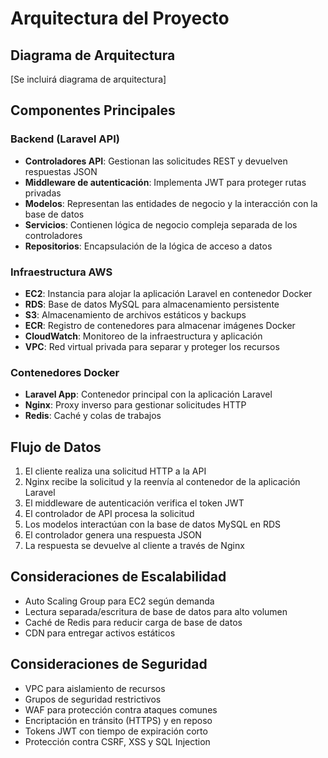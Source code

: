 # Arquitectura del Proyecto

## Diagrama de Arquitectura
[Se incluirá diagrama de arquitectura]

## Componentes Principales

### Backend (Laravel API)
- **Controladores API**: Gestionan las solicitudes REST y devuelven respuestas JSON
- **Middleware de autenticación**: Implementa JWT para proteger rutas privadas
- **Modelos**: Representan las entidades de negocio y la interacción con la base de datos
- **Servicios**: Contienen lógica de negocio compleja separada de los controladores
- **Repositorios**: Encapsulación de la lógica de acceso a datos

### Infraestructura AWS
- **EC2**: Instancia para alojar la aplicación Laravel en contenedor Docker
- **RDS**: Base de datos MySQL para almacenamiento persistente
- **S3**: Almacenamiento de archivos estáticos y backups
- **ECR**: Registro de contenedores para almacenar imágenes Docker
- **CloudWatch**: Monitoreo de la infraestructura y aplicación
- **VPC**: Red virtual privada para separar y proteger los recursos

### Contenedores Docker
- **Laravel App**: Contenedor principal con la aplicación Laravel
- **Nginx**: Proxy inverso para gestionar solicitudes HTTP
- **Redis**: Caché y colas de trabajos

## Flujo de Datos

1. El cliente realiza una solicitud HTTP a la API
2. Nginx recibe la solicitud y la reenvía al contenedor de la aplicación Laravel
3. El middleware de autenticación verifica el token JWT
4. El controlador de API procesa la solicitud
5. Los modelos interactúan con la base de datos MySQL en RDS
6. El controlador genera una respuesta JSON
7. La respuesta se devuelve al cliente a través de Nginx

## Consideraciones de Escalabilidad

- Auto Scaling Group para EC2 según demanda
- Lectura separada/escritura de base de datos para alto volumen
- Caché de Redis para reducir carga de base de datos
- CDN para entregar activos estáticos

## Consideraciones de Seguridad

- VPC para aislamiento de recursos
- Grupos de seguridad restrictivos
- WAF para protección contra ataques comunes
- Encriptación en tránsito (HTTPS) y en reposo
- Tokens JWT con tiempo de expiración corto
- Protección contra CSRF, XSS y SQL Injection 
